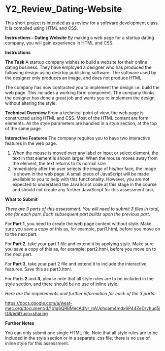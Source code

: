 # Y2_Review_Dating-Website
This short project is intended as a review for a software development class. It is compiled using HTML and CSS. 


**Instructions - Dating Website**
By making a web page for a startup dating company, you will gain experience in HTML and CSS.


**Instructions**

**The Task** 
A startup company wishes to build a website for their online dating business. They have employed a designer who has produced the following design using desktop publishing software. The software used by the designer only produces an image, and does not produce HTML.
 
The company has now contracted you to implement the design i.e. build the web page. This includes a working form component. The company thinks the designer has done a great job and wants you to implement the design without altering the style.

**Technical Overview**
From a technical point of view, the web page is constructed using HTML and CSS. Most of the HTML content are form elements. All the style parameters are handled in a style section, at the top of the same page. 

**Interactive Features**
The company requires you to have two interactive features in the web page. 
1. When the mouse is moved over any label or input or select element, the text in that element is shown larger. When the mouse moves away from the element, the text returns to its normal size.
2. Immediately after the user selects the image of his/her face, the image is shown in the web page. A small piece of JavaScript will be made available to you to help with this functionality. However, you are not expected to understand the JavaScript code at this stage in the course and should not create any further JavaScript for this assessment task.

**What to Submit**

*There are 3 parts of this assessment. You will need to submit 3 files in total, one for each part. Each subsequent part builds upon the previous part.*

For **Part 1**, you need to create the web page content without style. Make sure you save a copy of this as, for example, part1.html, before you move on to the next part.

For **Part 2**, take your part 1 file and extend it by applying style. Make sure you save a copy of this as, for example, part2.html, before you move on to the next part.

For **Part 3**, take your part 2 file and extend it to include the interactive features. Save this as part3.html.

For Parts **2** and **3**, please note that all style rules are to be included in the style section, and there should be no use of inline style.

*Here are the requirements and further information for each of the 3 parts.*

https://docs.google.com/a/west-mec.org/document/d/1b1g6QRBMecAdNr_mVJphqam4mdx6P44ZeDrvhuq5jG8/edit?usp=sharing

**Further Notes**

You can only submit one single HTML file. Note that all style rules are to be included in the style section or in a separate .css file; there is no use of inline style for this assessment.
